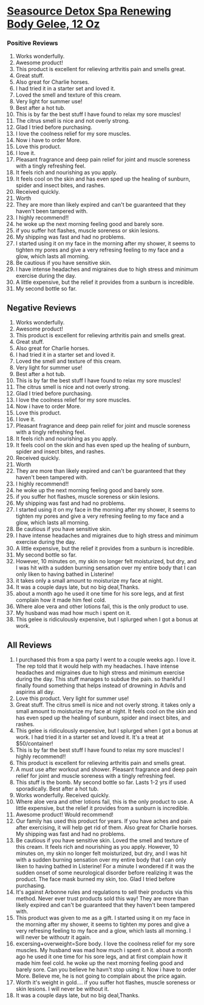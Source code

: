 # [Seasource Detox Spa Renewing Body Gelee, 12 Oz](https://products.checkmycream.com/products/Seasource-Detox-Spa-Renewing-Body-Gelee-12-Oz.html)

### Positive Reviews

<ol>
      <li>Works wonderfully.  </li>
      <li>Awesome product!  </li>
      <li>This product is excellent for relieving arthritis pain and smells great.</li>
      <li>Great stuff.</li>
      <li>Also great for Charlie horses.</li>
      <li>I had tried it in a starter set and loved it.  </li>
      <li>Loved the smell and texture of this cream.</li>
      <li>Very light for summer use!</li>
      <li>Best after a hot tub.</li>
      <li>This is by far the best stuff I have found to relax my sore muscles!  </li>
      <li>The citrus smell is nice and not overly strong.</li>
      <li>Glad I tried before purchasing.</li>
      <li>I love the coolness relief for my sore muscles.</li>
      <li>Now i have to order More.  </li>
      <li>Love this product.  </li>
      <li>I love it.</li>
      <li>Pleasant fragrance and deep pain relief for joint and muscle soreness with a tingly refreshing feel.</li>
      <li>It feels rich and nourishing as you apply.</li>
      <li>It feels cool on the skin and has even sped up the healing of sunburn, spider and insect bites, and rashes.</li>
      <li>Received quickly.</li>
      <li>Worth</li>
      <li>They are more than likely expired and can&#x27;t be guaranteed that they haven&#x27;t been tampered with.</li>
      <li>I highly recommend!!</li>
      <li>he woke up the next morning feeling good and barely sore.  </li>
      <li>if you suffer hot flashes, muscle soreness or skin lesions.  </li>
      <li>My shipping was fast and had no problems.</li>
      <li>I started using it on my face in the morning after my shower, it seems to tighten my pores and give a very refresing feeling to my face and a glow, which lasts all morning.</li>
      <li>Be cautious if you have sensitive skin.</li>
      <li>I have intense headaches and migraines due to high stress and minimum exercise during the day.  </li>
      <li>A little expensive, but the relief it provides from a sunburn is incredible.</li>
      <li>My second bottle so far.</li>
</ol>


<h2>Negative Reviews</h2>
<ol>
<li> Works wonderfully.  </li>
<li> Awesome product!  </li>
<li> This product is excellent for relieving arthritis pain and smells great.</li>
<li> Great stuff.</li>
<li> Also great for Charlie horses.</li>
<li> I had tried it in a starter set and loved it.  </li>
<li> Loved the smell and texture of this cream.</li>
<li> Very light for summer use!</li>
<li> Best after a hot tub.</li>
<li> This is by far the best stuff I have found to relax my sore muscles!  </li>
<li> The citrus smell is nice and not overly strong.</li>
<li> Glad I tried before purchasing.</li>
<li> I love the coolness relief for my sore muscles.</li>
<li> Now i have to order More.  </li>
<li> Love this product.  </li>
<li> I love it.</li>
<li> Pleasant fragrance and deep pain relief for joint and muscle soreness with a tingly refreshing feel.</li>
<li> It feels rich and nourishing as you apply.</li>
<li> It feels cool on the skin and has even sped up the healing of sunburn, spider and insect bites, and rashes.</li>
<li> Received quickly.</li>
<li> Worth</li>
<li> They are more than likely expired and can&#x27;t be guaranteed that they haven&#x27;t been tampered with.</li>
<li> I highly recommend!!</li>
<li> he woke up the next morning feeling good and barely sore.  </li>
<li> if you suffer hot flashes, muscle soreness or skin lesions.  </li>
<li> My shipping was fast and had no problems.</li>
<li> I started using it on my face in the morning after my shower, it seems to tighten my pores and give a very refresing feeling to my face and a glow, which lasts all morning.</li>
<li> Be cautious if you have sensitive skin.</li>
<li> I have intense headaches and migraines due to high stress and minimum exercise during the day.  </li>
<li> A little expensive, but the relief it provides from a sunburn is incredible.</li>
<li> My second bottle so far.</li>
<li> However, 10 minutes on, my skin no longer felt moisturized, but dry, and I was hit with a sudden burning sensation over my entire body that I can only liken to having bathed in Listerine!</li>
<li> it takes only a small amount to moisturize my face at night.</li>
<li> It was a couple days late, but no big deal,Thanks.</li>
<li> about a month ago he used it one time for his sore legs, and at first complain how it made him feel cold.</li>
<li> Where aloe vera and other lotions fail, this is the only product to use.</li>
<li> My husband was mad how much i spent on it.</li>
<li> This gelee is ridiculously expensive, but I splurged when I got a bonus at work.  </li>
</ol>

<h2>All Reviews</h2>

<ol>
    <li> I purchased this from a spa party I went to a couple weeks ago. I love it. The rep told that it would help with my headaches. I have intense headaches and migraines due to high stress and minimum exercise during the day.  This stuff manages to subdue the pain. so thankful I finally found something that helps instead of drowning in Advils and aspirins all day.</li>
    <li> Love this product.  Very light for summer use!</li>
    <li> Great stuff. The citrus smell is nice and not overly strong. it takes only a small amount to moisturize my face at night. It feels cool on the skin and has even sped up the healing of sunburn, spider and insect bites, and rashes.</li>
    <li> This gelee is ridiculously expensive, but I splurged when I got a bonus at work.  I had tried it in a starter set and loved it.  It&#x27;s a treat at $50/container!</li>
    <li> This is by far the best stuff I have found to relax my sore muscles!  I highly recommend!!</li>
    <li> This product is excellent for relieving arthritis pain and smells great.</li>
    <li> A must use after workout and shower. Pleasant fragrance and deep pain relief for joint and muscle soreness with a tingly refreshing feel.</li>
    <li> This stuff is the bomb. My second bottle so far. Lasts 1-2 yrs if used sporadically. Best after a hot tub.</li>
    <li> Works wonderfully.  Received quickly.</li>
    <li> Where aloe vera and other lotions fail, this is the only product to use. A little expensive, but the relief it provides from a sunburn is incredible.</li>
    <li> Awesome product!  Would recommend!</li>
    <li> Our family has used this product for years. If you have aches and pain after exercising, it will help get rid of them. Also great for Charlie horses. My shipping was fast and had no problems.</li>
    <li> Be cautious if you have sensitive skin. Loved the smell and texture of this cream. It feels rich and nourishing as you apply. However, 10 minutes on, my skin no longer felt moisturized, but dry, and I was hit with a sudden burning sensation over my entire body that I can only liken to having bathed in Listerine! For a minute I wondered if it was the sudden onset of some neurological disorder before realizing it was the product. The face mask burned my skin, too. Glad I tried before purchasing.</li>
    <li> It&#x27;s against Arbonne rules and regulations to sell their products via this method. Never ever trust products sold this way! They are more than likely expired and can&#x27;t be guaranteed that they haven&#x27;t been tampered with.</li>
    <li> This product was given to me as a gift. I started using it on my face in the morning after my shower, it seems to tighten my pores and give a very refresing feeling to my face and a glow, which lasts all morning. I will never be withoutr it again.</li>
    <li> excersing+overweight&#x3D;Sore body.  I love the coolness relief for my sore muscles. My husband was mad how much i spent on it. about a month ago he used it one time for his sore legs, and at first complain how it made him feel cold. he woke up the next morning feeling good and barely sore.  Can you believe he havn&#x27;t stop using it. Now i have to order More.  Believe me, he is not going to complain about the price again.</li>
    <li> Worth it&#x27;s weight in gold.... if you suffer hot flashes, muscle soreness or skin lesions.  I will never be without it.</li>
    <li> It was a couple days late, but no big deal,Thanks.</li>
</ol>




